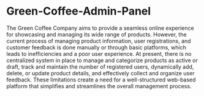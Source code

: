 # Green-Coffee-Admin-Panel

The Green Coffee Company aims to provide a seamless online experience for 
showcasing and managing its wide range of products. However, the current 
process of managing product information, user registrations, and customer 
feedback is done manually or through basic platforms, which leads to 
inefficiencies and a poor user experience. At present, there is no centralized 
system in place to manage and categorize products as active or draft, track and 
maintain the number of registered users, dynamically add, delete, or update 
product details, and effectively collect and organize user feedback. These 
limitations create a need for a well-structured web-based platform that 
simplifies and streamlines the overall management process. 
